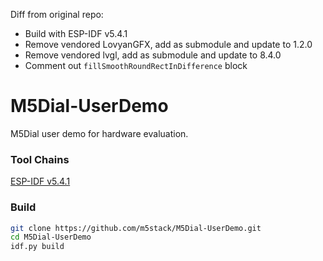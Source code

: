 Diff from original repo:
- Build with ESP-IDF v5.4.1
- Remove vendored LovyanGFX, add as submodule and update to 1.2.0
- Remove vendored lvgl, add as submodule and update to 8.4.0
- Comment out `fillSmoothRoundRectInDifference` block

# M5Dial-UserDemo

M5Dial user demo for hardware evaluation.

### Tool Chains

[ESP-IDF v5.4.1](https://docs.espressif.com/projects/esp-idf/en/v5.4.1/esp32s3/index.html)

### Build

```bash
git clone https://github.com/m5stack/M5Dial-UserDemo.git
cd M5Dial-UserDemo
idf.py build
```

